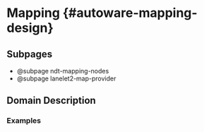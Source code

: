 Mapping {#autoware-mapping-design}
=======

## Subpages

- @subpage ndt-mapping-nodes
- @subpage lanelet2-map-provider

## Domain Description

### Examples
